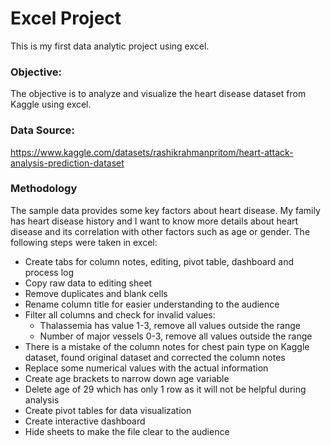 # Excel Project

This is my first data analytic project using excel.

### Objective:

The objective is to analyze and visualize the heart disease dataset from Kaggle using excel.

### Data Source:

https://www.kaggle.com/datasets/rashikrahmanpritom/heart-attack-analysis-prediction-dataset

### Methodology

The sample data provides some key factors about heart disease. My family has heart disease history and I want to know more details about heart disease and its correlation with other factors such as age or gender. The following steps were taken in excel:
- Create tabs for column notes, editing, pivot table, dashboard and process log
- Copy raw data to editing sheet
- Remove duplicates and blank cells
- Rename column title for easier understanding to the audience
- Filter all columns and check for invalid values: 
    - Thalassemia has value 1-3, remove all values outside the range
    - Number of major vessels 0-3, remove all values outside the range
- There is a mistake of the column notes for chest pain type on Kaggle dataset, found original dataset and corrected the column notes
- Replace some numerical values with the actual information
- Create age brackets to narrow down age variable
- Delete age of 29 which has only 1 row as it will not be helpful during analysis
- Create pivot tables for data visualization
- Create interactive dashboard
- Hide sheets to make the file clear to the audience
